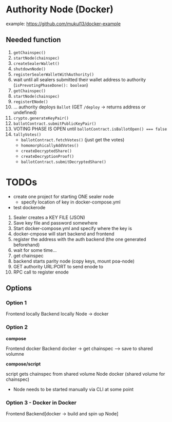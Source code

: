 # Authority Node (Docker)

example: https://github.com/mukul13/docker-example

## Needed function

1. `getChainspec()`
2. `startNode(chainspec)`
3. `createSealerWallet()`
4. `shutdownNode()`
5. `registerSealerWalletWithAuthority()`
6. wait until all sealers submitted their wallet address to authority (`isPrevotingPhaseDone(): boolean`)
7. `getChainspec()`
8. `startNode(chainspec)`
9. `registerENode()`
10. ... authority deploys `Ballot` (GET `/deploy` -> returns address or undefined)
11. `crypto.generateKeyPair()`
12. `ballotContract.submitPublicKeyPair()`
13. VOTING PHASE IS OPEN until `ballotContract.isBallotOpen() === false`
14. `tallyVotes()`
    - `ballotContract.fetchVotes()` (just get the votes)
    - `homomorphicallyAddVotes()`
    - `createDecryptedShare()`
    - `createDecryptionProof()`
    - `ballotContract.submitDecryptedShare()`

# TODOs

- create one project for starting ONE sealer node
  - specify location of key in docker-compose.yml
- test dockerode

1. Sealer creates a KEY FILE (JSON)
2. Save key file and password somewhere
3. Start docker-compose.yml and specify where the key is
4. docker-cmpose will start backend and frontend
5. register the address with the auth backend (the one generated beforehand)
6. wait for some time...
7. get chainspec
8. backend starts parity node (copy keys, mount poa-node)
9. GET authority URL:PORT to send enode to
10. RPC call to register enode

## Options

### Option 1

Frontend locally
Backend locally
Node -> docker

### Option 2

**compose**

Frontend docker
Backend docker -> get chainspec --> save to shared volumne

**compose/script**

script gets chainspec from shared volume
Node docker (shared volume for chainspec)

- Node needs to be started manually via CLI at some point

### Option 3 - Docker in Docker

Frontend
Backend[docker -> build and spin up Node]
